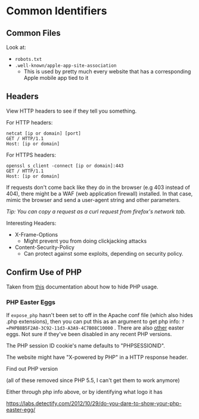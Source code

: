# Common Identifiers

## Common Files

Look at:

* `robots.txt`
* `.well-known/apple-app-site-association`
  *  This is used by pretty much every website that has a corresponding Apple mobile app tied to it

## Headers

View HTTP headers to see if they tell you something.

For HTTP headers:

```text
netcat [ip or domain] [port]
GET / HTTP/1.1
Host: [ip or domain]
```

For HTTPS headers:

```text
openssl s_client -connect [ip or domain]:443
GET / HTTP/1.1
Host: [ip or domain]
```

If requests don't come back like they do in the browser \(e.g 403 instead of 404\), there might be a WAF \(web application firewall\) installed. In that case, mimic the browser and send a user-agent string and other parameters. 

_Tip: You can copy a request as a curl request from firefox's network tab._

Interesting Headers:

* X-Frame-Options 
  * Might prevent you from doing clickjacking attacks
* Content-Security-Policy
  * Can protect against some exploits, depending on security policy.

## Confirm Use of PHP

Taken from [this](https://www.php.net/manual/en/security.hiding.php) documentation about how to hide PHP usage.

### PHP Easter Eggs

If `expose_php` hasn't been set to off in the Apache conf file \(which also hides .php extensions\), then you can put this as an argument to get php info: `?=PHPB8B5F2A0-3C92-11d3-A3A9-4C7B08C10000` .  There are also [other](https://stackoverflow.com/questions/10458610/how-can-i-disable-phps-easter-egg-urls) easter eggs. Not sure if they've been disabled in any recent PHP versions.

The PHP session ID cookie's name defaults to "PHPSESSIONID".

The website might have "X-powered by PHP" in a HTTP response header.







Find out PHP version



\(all of these removed since PHP 5.5, I can't get them to work anymore\)

Either through php info above, or by identifying what logo it has

https://labs.detectify.com/2012/10/29/do-you-dare-to-show-your-php-easter-egg/





